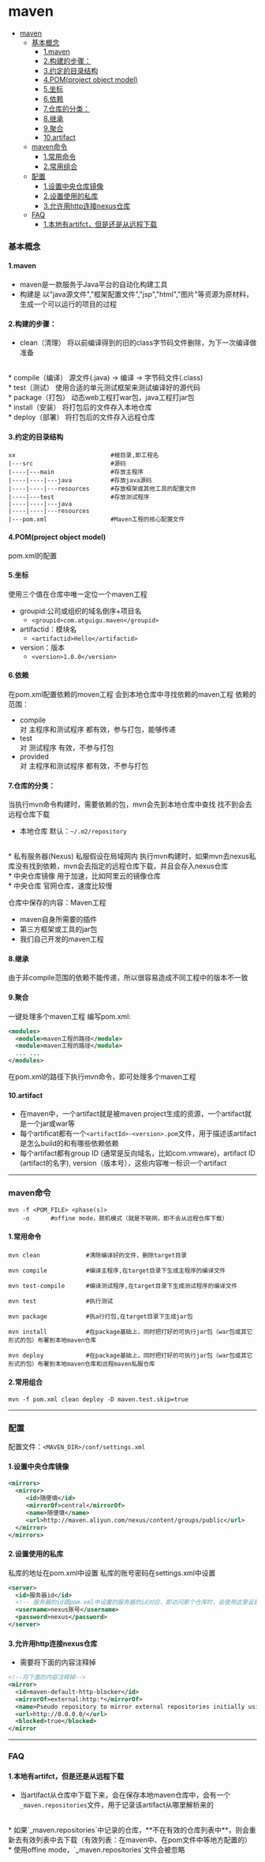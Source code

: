 # maven

<!-- @import "[TOC]" {cmd="toc" depthFrom=1 depthTo=6 orderedList=false} -->
<!-- code_chunk_output -->

- [maven](#maven)
    - [基本概念](#基本概念)
      - [1.maven](#1maven)
      - [2.构建的步骤：](#2构建的步骤)
      - [3.约定的目录结构](#3约定的目录结构)
      - [4.POM(project object model)](#4pomproject-object-model)
      - [5.坐标](#5坐标)
      - [6.依赖](#6依赖)
      - [7.仓库的分类：](#7仓库的分类)
      - [8.继承](#8继承)
      - [9.聚合](#9聚合)
      - [10.artifact](#10artifact)
    - [maven命令](#maven命令)
      - [1.常用命令](#1常用命令)
      - [2.常用组合](#2常用组合)
    - [配置](#配置)
      - [1.设置中央仓库镜像](#1设置中央仓库镜像)
      - [2.设置使用的私库](#2设置使用的私库)
      - [3.允许用http连接nexus仓库](#3允许用http连接nexus仓库)
    - [FAQ](#faq)
      - [1.本地有artifct，但是还是从远程下载](#1本地有artifct但是还是从远程下载)

<!-- /code_chunk_output -->

### 基本概念

#### 1.maven
* maven是一款服务于Java平台的自动化构建工具
* 构建是 以"java源文件","框架配置文件","jsp","html","图片"等资源为原材料，生成一个可以运行的项目的过程

#### 2.构建的步骤：
* clean（清理）
将以前编译得到的旧的class字节码文件删除，为下一次编译做准备
</br>
* compile（编译）
源文件(.java) -> 编译 -> 字节码文件(.class)
</br>
* test（测试）
使用合适的单元测试框架来测试编译好的源代码
</br>
* package（打包）
动态web工程打war包，java工程打jar包
</br>
* install（安装）
将打包后的文件存入本地仓库
</br>
* deploy（部署）
将打包后的文件存入远程仓库

#### 3.约定的目录结构
```shell
xx                           #根目录,即工程名
|---src                      #源码
|----|---main                #存放主程序
|----|----|---java           #存放java源码
|----|----|---resources      #存放框架或其他工具的配置文件
|----|---test                #存放测试程序
|----|----|---java              
|----|----|---resources
|---pom.xml                  #Maven工程的核心配置文件
```
#### 4.POM(project object model)
pom.xml的配置

#### 5.坐标
使用三个值在仓库中唯一定位一个maven工程
* groupid:公司或组织的域名倒序+项目名
  * `<groupid>com.atguigu.maven</groupid>`
* artifactid：模块名
  * `<artifactid>Hello</artifactid>`
* version：版本
  * `<version>1.0.0</version>`

#### 6.依赖
在pom.xml配置依赖的moven工程
会到本地仓库中寻找依赖的maven工程
依赖的范围：
  * compile        
  对 主程序和测试程序 都有效，参与打包，能够传递
  * test           
  对 测试程序 有效，不参与打包
  * provided       
  对 主程序和测试程序 都有效，不参与打包

#### 7.仓库的分类：
当执行mvn命令构建时，需要依赖的包，mvn会先到本地仓库中查找
找不到会去远程仓库下载
* 本地仓库
默认：`~/.m2/repository`
</br>
* 私有服务器(Nexus)
私服假设在局域网内
执行mvn构建时，如果mvn去nexus私库没有找到依赖，mvn会去指定的远程仓库下载，并且会存入nexus仓库
</br>
* 中央仓库镜像
用于加速，比如阿里云的镜像仓库
</br>
* 中央仓库
官网仓库，速度比较慢

仓库中保存的内容：Maven工程
* maven自身所需要的插件
* 第三方框架或工具的jar包
* 我们自己开发的maven工程  

#### 8.继承
由于非compile范围的依赖不能传递，所以很容易造成不同工程中的版本不一致

#### 9.聚合
一键处理多个maven工程
编写pom.xml:
```xml
<modules>
  <module>maven工程的路径</module>
  <module>maven工程的路径</module>
  ... ...
</modules>
```
在pom.xml的路径下执行mvn命令，即可处理多个maven工程

#### 10.artifact
* 在maven中，一个artifact就是被maven project生成的资源，一个artifact就是一个jar或war等
* 每个artificat都有一个`<artifactId>-<version>.pom`文件，用于描述该artifact是怎么build的和有哪些依赖依赖
* 每个artifact都有group ID (通常是反向域名，比如com.vmware)，artifact ID (artifact的名字), version（版本号），这些内容唯一标识一个artifact

***

### maven命令
```shell
mvn -f <POM_FILE> <phase(s)>
    -o      #offine mode，脱机模式（就是不联网，即不会从远程仓库下载）
```
#### 1.常用命令
```shell
mvn clean             #清除编译好的文件，删除target目录

mvn compile           #编译主程序,在target目录下生成主程序的编译文件

mvn test-compile      #编译测试程序,在target目录下生成测试程序的编译文件

mvn test              #执行测试

mvn package           #执a行打包,在target目录下生成jar包

mvn install           #在package基础上，同时把打好的可执行jar包（war包或其它形式的包）布署到本地maven仓库

mvn deploy            #在package基础上，同时把打好的可执行jar包（war包或其它形式的包）布署到本地maven仓库和远程maven私服仓库
```

#### 2.常用组合
```shell
mvn -f pom.xml clean deploy -D maven.test.skip=true
```

***

### 配置
配置文件：`<MAVEN_DIR>/conf/settings.xml`

#### 1.设置中央仓库镜像
```xml
<mirrors>
  <mirror>
     <id>随便填</id>
     <mirrorOf>central</mirrorOf>
     <name>随便填</name>
     <url>http://maven.aliyun.com/nexus/content/groups/public</url>
  </mirror>
</mirrors>
```

#### 2.设置使用的私库
私库的地址在pom.xml中设置
私库的账号密码在settings.xml中设置
```xml
<server>
  <id>服务器id</id>   
  <!-- 服务器的id跟pom.xml中设置的服务器的id对应，即访问那个仓库时，会使用这里设置的账号密码-->
  <username>nexus账号</username>
  <password>nexus</password>
</server>
```

#### 3.允许用http连接nexus仓库
* 需要将下面的内容注释掉
```xml
<!--将下面的内容注释掉-->
<mirror>
  <id>maven-default-http-blocker</id>
  <mirrorOf>external:http:*</mirrorOf>
  <name>Pseudo repository to mirror external repositories initially using HTTP.</name>
  <url>http://0.0.0.0/</url>
  <blocked>true</blocked>
</mirror
```

***

### FAQ
#### 1.本地有artifct，但是还是从远程下载
* 当artifact从仓库中下载下来，会在保存本地maven仓库中，会有一个`_maven.repositories`文件，用于记录该artifact从哪里解析来的
</br>
* 如果`_maven.repositories`中记录的仓库，**不在有效的仓库列表中**，则会重新去有效列表中去下载（有效列表：在maven中、在pom文件中等地方配置的）
* 使用offine mode，`_maven.repositories`文件会被忽略
